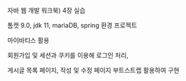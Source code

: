 자바 웹 개발 워크북) 4장 실습

톰캣 9.0, jdk 11, mariaDB, spring 환경 프로젝트

마이바티스 활용

회원가입 및 세션과 쿠키를 이용해 로그인 처리,

게시글 목록 페이지, 작성 및 수정 페이지 부트스트랩 활용하여 구현


